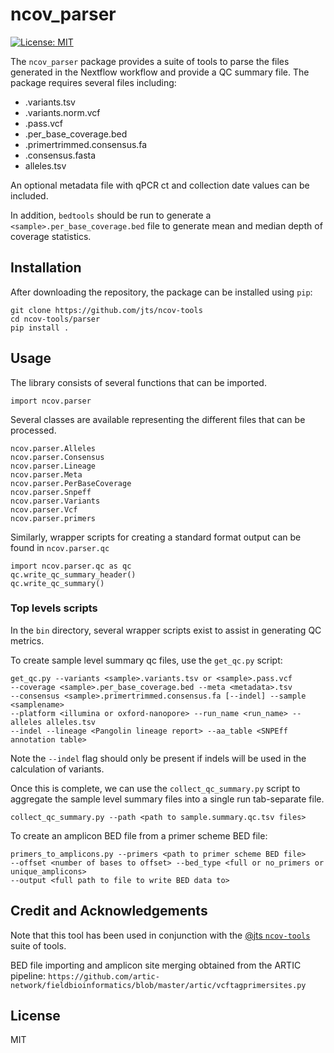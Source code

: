 # ncov_parser

[![License: MIT](https://img.shields.io/badge/License-MIT-yellow.svg)](https://opensource.org/licenses/MIT)

The `ncov_parser` package provides a suite of tools to parse the files generated
in the Nextflow workflow and provide a QC summary file.  The package requires
several files including:
* <sample>.variants.tsv
* <sample>.variants.norm.vcf
* <sample>.pass.vcf
* <sample>.per_base_coverage.bed
* <sample>.primertrimmed.consensus.fa
* <sample>.consensus.fasta
* alleles.tsv

An optional metadata file with qPCR ct and collection date values can be
included.

In addition, `bedtools` should be run to generate a
`<sample>.per_base_coverage.bed` file to generate mean and median depth of
coverage statistics.


## Installation
After downloading the repository, the package can be installed using `pip`:
```
git clone https://github.com/jts/ncov-tools
cd ncov-tools/parser
pip install .
```


## Usage
The library consists of several functions that can be imported.
```
import ncov.parser
```
Several classes are available representing the different files that can
be processed.
```
ncov.parser.Alleles
ncov.parser.Consensus
ncov.parser.Lineage
ncov.parser.Meta
ncov.parser.PerBaseCoverage
ncov.parser.Snpeff
ncov.parser.Variants
ncov.parser.Vcf
ncov.parser.primers
```

Similarly, wrapper scripts for creating a standard format output can be found in
`ncov.parser.qc`
```
import ncov.parser.qc as qc
qc.write_qc_summary_header()
qc.write_qc_summary()
```

### Top levels scripts
In the `bin` directory, several wrapper scripts exist to assist in generating
QC metrics.

To create sample level summary qc files, use the `get_qc.py` script:
```
get_qc.py --variants <sample>.variants.tsv or <sample>.pass.vcf
--coverage <sample>.per_base_coverage.bed --meta <metadata>.tsv
--consensus <sample>.primertrimmed.consensus.fa [--indel] --sample <samplename>
--platform <illumina or oxford-nanopore> --run_name <run_name> --alleles alleles.tsv
--indel --lineage <Pangolin lineage report> --aa_table <SNPEff annotation table>
```

Note the `--indel` flag should only be present if indels will be used in the
calculation of variants.

Once this is complete, we can use the `collect_qc_summary.py` script to
aggregate the sample level summary files into a single run tab-separate file.
```
collect_qc_summary.py --path <path to sample.summary.qc.tsv files>
```

To create an amplicon BED file from a primer scheme BED file:
```
primers_to_amplicons.py --primers <path to primer scheme BED file>
--offset <number of bases to offset> --bed_type <full or no_primers or unique_amplicons>
--output <full path to file to write BED data to>
```

## Credit and Acknowledgements
Note that this tool has been used in conjunction with the [@jts `ncov-tools`](https://github.com/jts/ncov-tools)
suite of tools. 

BED file importing and amplicon site merging obtained from the ARTIC pipeline:
`https://github.com/artic-network/fieldbioinformatics/blob/master/artic/vcftagprimersites.py`

## License
MIT

